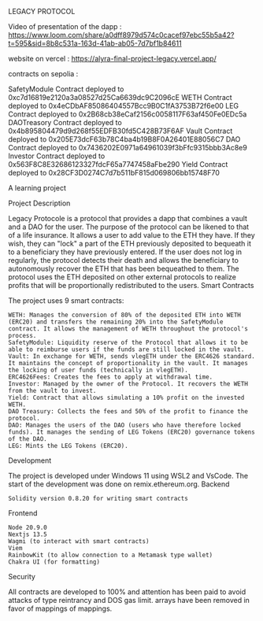 LEGACY PROTOCOL

Video of presentation of the dapp  : https://www.loom.com/share/a0dff8979d574c0cacef97ebc55b5a42?t=595&sid=8b8c531a-163d-41ab-ab05-7d7bf1b84611

website on vercel : https://alyra-final-project-legacy.vercel.app/

contracts on sepolia :

SafetyModule Contract deployed to 0xc7d16819e2120a3a08527d25Ca6639dc9C2096cE
WETH Contract deployed to 0x4eCDbAF85086404557Bcc9B0C1fA3753B72f6e00
LEG Contract deployed to 0x2B68cb38eCaf2156c0058117F63af450Fe0EDc5a
DAOTreasory Contract deployed to 0x4b895804479d9d268f55EDFB30fd5C428B73F6AF
Vault Contract deployed to 0x205E73dcF63b78C4ba4b19B8F0A26401E88056C7
DAO Contract deployed to 0x7436202E0971a64961039f3bFfc9315bbb3Ac8e9
Investor Contract deployed to 0x563F8C8E32686123327fdcF65a7747458aFbe290
Yield Contract deployed to 0x28CF3D0274C7d7b511bF815d069806bb15748F70




A learning project

Project Description

Legacy Protocole is a protocol that provides a dapp that combines a vault and a DAO for the user. The purpose of the protocol can be likened to that of a life insurance. It allows a user to add value to the ETH they have. If they wish, they can "lock" a part of the ETH previously deposited to bequeath it to a beneficiary they have previously entered. If the user does not log in regularly, the protocol detects their death and allows the beneficiary to autonomously recover the ETH that has been bequeathed to them. The protocol uses the ETH deposited on other external protocols to realize profits that will be proportionally redistributed to the users.
Smart Contracts

The project uses 9 smart contracts:

    WETH: Manages the conversion of 80% of the deposited ETH into WETH (ERC20) and transfers the remaining 20% into the SafetyModule contract. It allows the management of WETH throughout the protocol's process.
    SafetyModule: Liquidity reserve of the Protocol that allows it to be able to reimburse users if the funds are still locked in the vault.
    Vault: In exchange for WETH, sends vlegETH under the ERC4626 standard. It maintains the concept of proportionality in the vault. It manages the locking of user funds (technically in vlegETH).
    ERC4626Fees: Creates the fees to apply at withdrawal time.
    Investor: Managed by the owner of the Protocol. It recovers the WETH from the vault to invest.
    Yield: Contract that allows simulating a 10% profit on the invested WETH.
    DAO Treasury: Collects the fees and 50% of the profit to finance the protocol.
    DAO: Manages the users of the DAO (users who have therefore locked funds). It manages the sending of LEG Tokens (ERC20) governance tokens of the DAO.
    LEG: Mints the LEG Tokens (ERC20).

Development

The project is developed under Windows 11 using WSL2 and VsCode. The start of the development was done on remix.ethereum.org.
Backend

    Solidity version 0.8.20 for writing smart contracts

Frontend

    Node 20.9.0
    Nextjs 13.5
    Wagmi (to interact with smart contracts)
    Viem
    RainbowKit (to allow connection to a Metamask type wallet)
    Chakra UI (for formatting)

Security

All contracts are developed to 100% and attention has been paid to avoid attacks of type reintrancy and DOS gas limit.  arrays have been removed in favor of mappings of mappings.